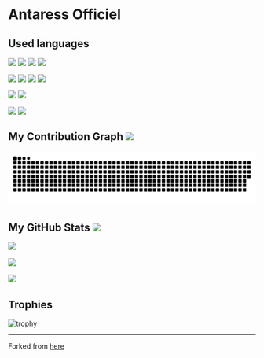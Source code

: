 <h1>Antaress Officiel</h1>

<h2>Used languages</h2>
<p>
    <img src="https://img.shields.io/badge/C-00599C?style=flat-square&logo=c&logoColor=white"/>
    <img src="https://img.shields.io/badge/-C++-00599C?style=flat-square&logo=c&logoColor=white"/>
    <img src="https://img.shields.io/badge/-java-E34A86?style=flat-square&logo=java"/>
    <img src="https://img.shields.io/badge/-Python-yellow?style=flat-square&logo=python"/>
</p>
<p>
    <img src="https://img.shields.io/badge/-HTML5-E34F26?style=flat-square&logo=html5&logoColor=white"/>
    <img src="https://img.shields.io/badge/-CSS3-1572B6?style=flat-square&logo=css3"/>
    <img src="https://img.shields.io/badge/-Bootstrap-563D7C?style=flat-square&logo=bootstrap&logoColor=white"/>
    <img src="https://img.shields.io/badge/-JavaScript-black?style=flat-square&logo=javascript"/>
</p>
<p>
    <img src="https://img.shields.io/badge/-Oracle-red?style=flat-square&logo=oracle&logoColor=white"/>
    <img src="https://img.shields.io/badge/-MySQL-black?style=flat-square&logo=mysql"/>
</p>
<p>
    <img src="https://img.shields.io/badge/-Git-black?style=flat-square&logo=git"/>
    <img src="https://img.shields.io/badge/-GitHub-black?style=flat-square&logo=github"/>
</p>


<h2>
  My Contribution Graph <img src="https://media.giphy.com/media/xUA7aZeLE2e0P7Znz2/giphy.gif" width="30">
</h2>
<p>
  <img src="https://github.com/antaressOfficiel/antaressOfficiel/blob/output/github-contribution-grid-snake.svg" alt="snake">
</p>


<h2>
  My GitHub Stats <img src="https://media.giphy.com/media/WFZvB7VIXBgiz3oDXE/giphy.gif" width="30">
</h2>
<p>
 <img  src="https://github-readme-streak-stats.herokuapp.com/?user=antaressOfficiel&show_icons=true&locale=en&layout=compact&theme=radical&line_height=0" />
</p>
<p>
    <img src = "https://github-readme-stats.vercel.app/api/top-langs/?username=antaressOfficiel&theme=radical">
</p>
<p>
 <img src="https://activity-graph.herokuapp.com/graph?username=antaressOfficiel&theme=redical">
</p>

<h2>Trophies</h2>

[![trophy](https://github-profile-trophy.vercel.app/?username=antaressOfficiel&theme=radical&title=Joined2020,Commits,Followers,Repositories)](https://github.com/antaressOfficiel/github-profile-trophy)

<hr>

Forked from [here](https://github.com/ritik307/ritik307)
